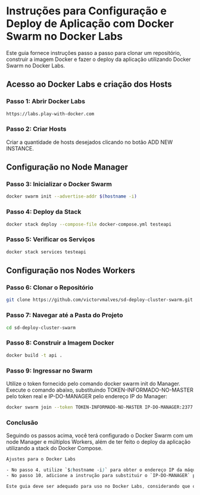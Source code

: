 # Instruções para Configuração e Deploy de Aplicação com Docker Swarm no Docker Labs

Este guia fornece instruções passo a passo para clonar um repositório, construir a imagem Docker e fazer o deploy da aplicação utilizando Docker Swarm no Docker Labs.

## Acesso ao Docker Labs e criação dos Hosts

### Passo 1: Abrir Docker Labs

```sh
https://labs.play-with-docker.com
```

### Passo 2: Criar Hosts

Criar a quantidade de hosts desejados clicando no botão ADD NEW INSTANCE. 

## Configuração no Node Manager

### Passo 3: Inicializar o Docker Swarm

```sh
docker swarm init --advertise-addr $(hostname -i)
```

### Passo 4: Deploy da Stack

```sh
docker stack deploy --compose-file docker-compose.yml testeapi
```

### Passo 5: Verificar os Serviços

```sh
docker stack services testeapi
```

## Configuração nos Nodes Workers

### Passo 6: Clonar o Repositório

```sh
git clone https://github.com/victorvmalves/sd-deploy-cluster-swarm.git
```

### Passo 7: Navegar até a Pasta do Projeto

```sh
cd sd-deploy-cluster-swarm
```

### Passo 8: Construir a Imagem Docker

```sh
docker build -t api .
```

### Passo 9: Ingressar no Swarm

Utilize o token fornecido pelo comando docker swarm init do Manager. Execute o comando abaixo, substituindo TOKEN-INFORMADO-NO-MASTER pelo token real e IP-DO-MANAGER pelo endereço IP do Manager:

```sh
docker swarm join --token TOKEN-INFORMADO-NO-MASTER IP-DO-MANAGER:2377
```

### Conclusão

Seguindo os passos acima, você terá configurado o Docker Swarm com um node Manager e múltiplos Workers, além de ter feito o deploy da aplicação utilizando a stack do Docker Compose.

```css
Ajustes para o Docker Labs

- No passo 4, utilize `$(hostname -i)` para obter o endereço IP da máquina no Docker Labs, que pode ser diferente em cada ambiente.
- No passo 10, adicione a instrução para substituir o `IP-DO-MANAGER` pelo endereço IP do Manager, o que é importante em um ambiente de Docker Labs onde os endereços IP podem variar.

Este guia deve ser adequado para uso no Docker Labs, considerando que o ambiente pode ter algumas particularidades em relação a IPs e configurações de rede.
```
